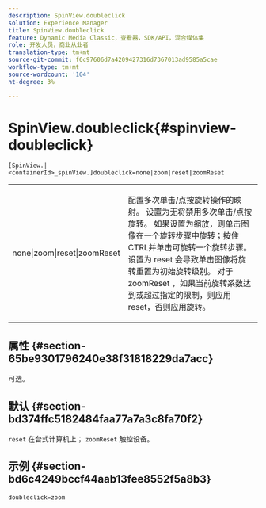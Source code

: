 ```yaml
---
description: SpinView.doubleclick
solution: Experience Manager
title: SpinView.doubleclick
feature: Dynamic Media Classic，查看器，SDK/API，混合媒体集
role: 开发人员，商业从业者
translation-type: tm+mt
source-git-commit: f6c97606d7a4209427316d7367013ad9585a5cae
workflow-type: tm+mt
source-wordcount: '104'
ht-degree: 3%

---
```



# SpinView.doubleclick{#spinview-doubleclick}

`[SpinView.|<containerId>_spinView.]doubleclick=none|zoom|reset|zoomReset`

<table id="table_2D828A5750644B9CB95A2989C36F15F1"> 
 <tbody> 
  <tr> 
   <td colname="col1"> <p> <span class="codeph"> none|zoom|reset|zoomReset  </span> </p> </td> 
   <td colname="col2"> <p> 配置多次单击/点按旋转操作的映射。 设置为<span class="codeph">无</span>将禁用多次单击/点按旋转。 如果设置为<span class="codeph">缩放</span>，则单击图像在一个旋转步骤中旋转；按住CTRL并单击可旋转一个旋转步骤。 设置为<span class="codeph"> reset </span>会导致单击图像将旋转重置为初始旋转级别。 对于<span class="codeph"> zoomReset </span>，如果当前旋转系数达到或超过指定的限制，则应用reset，否则应用旋转。 </p> </td> 
  </tr> 
 </tbody> 
</table>

## 属性 {#section-65be9301796240e38f31818229da7acc}

可选。

## 默认 {#section-bd374ffc5182484faa77a7a3c8fa70f2}

`reset` 在台式计算机上； `zoomReset` 触控设备。

## 示例 {#section-bd6c4249bccf44aab13fee8552f5a8b3}

`doubleclick=zoom`
